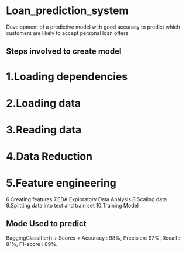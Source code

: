 # Loan_prediction_system
Development of a predictive model with good accuracy to predict which customers are likely to accept personal loan offers.

## Steps involved to create model
# 1.Loading dependencies
# 2.Loading data
# 3.Reading data
# 4.Data Reduction
# 5.Feature engineering
6.Creating features
7.EDA Exploratory Data Analysis
8.Scaling data
9.Splitting data into test and train set
10.Training Model

## Mode Used to predict
BaggingClassifier()-> Scores-> Accuracy : 98%, Precision: 97%, Recall : 81%, F1-score : 89%.

